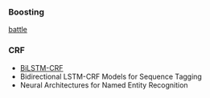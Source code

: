### Boosting

[battle](https://lavanya.ai/2019/06/27/battle-of-the-boosting-algorithms/)



### CRF

- [BiLSTM-CRF](https://github.com/createmomo/CRF-Layer-on-the-Top-of-BiLSTM) 
- Bidirectional LSTM-CRF Models for Sequence Tagging
- Neural Architectures for Named Entity Recognition

